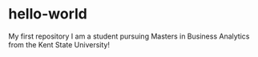 # hello-world
My first repository
I am a student pursuing Masters in Business Analytics from the Kent State University!
